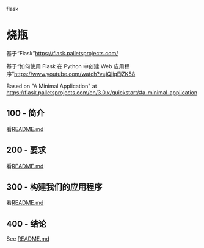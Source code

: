 flask

# 烧瓶

基于“Flask”<https://flask.palletsprojects.com/>

基于“如何使用 Flask 在 Python 中创建 Web 应用程序”<https://www.youtube.com/watch?v=jQjjqEjZK58>

Based on "A Minimal Application" at <https://flask.palletsprojects.com/en/3.0.x/quickstart/#a-minimal-application>

## 100 - 简介

看[README.md](./100/README.md)

## 200 - 要求

看[README.md](./200/README.md)

## 300 - 构建我们的应用程序

看[README.md](./300/README.md)

## 400 - 结论

See [README.md](./400/README.md)
